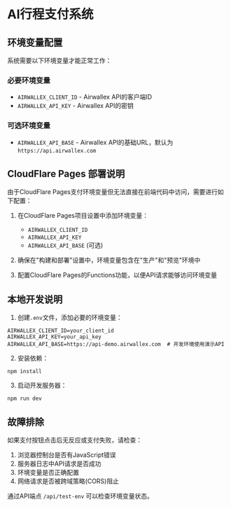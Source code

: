 # AI行程支付系统

## 环境变量配置

系统需要以下环境变量才能正常工作：

### 必要环境变量
- `AIRWALLEX_CLIENT_ID` - Airwallex API的客户端ID
- `AIRWALLEX_API_KEY` - Airwallex API的密钥

### 可选环境变量
- `AIRWALLEX_API_BASE` - Airwallex API的基础URL，默认为 `https://api.airwallex.com`

## CloudFlare Pages 部署说明

由于CloudFlare Pages支付环境变量但无法直接在前端代码中访问，需要进行如下配置：

1. 在CloudFlare Pages项目设置中添加环境变量：
   - `AIRWALLEX_CLIENT_ID`
   - `AIRWALLEX_API_KEY`
   - `AIRWALLEX_API_BASE` (可选)

2. 确保在"构建和部署"设置中，环境变量包含在"生产"和"预览"环境中

3. 配置CloudFlare Pages的Functions功能，以便API请求能够访问环境变量

## 本地开发说明

1. 创建`.env`文件，添加必要的环境变量：
```
AIRWALLEX_CLIENT_ID=your_client_id
AIRWALLEX_API_KEY=your_api_key
AIRWALLEX_API_BASE=https://api-demo.airwallex.com  # 开发环境使用演示API
```

2. 安装依赖：
```
npm install
```

3. 启动开发服务器：
```
npm run dev
```

## 故障排除

如果支付按钮点击后无反应或支付失败，请检查：

1. 浏览器控制台是否有JavaScript错误
2. 服务器日志中API请求是否成功
3. 环境变量是否正确配置
4. 网络请求是否被跨域策略(CORS)阻止

通过API端点 `/api/test-env` 可以检查环境变量状态。
